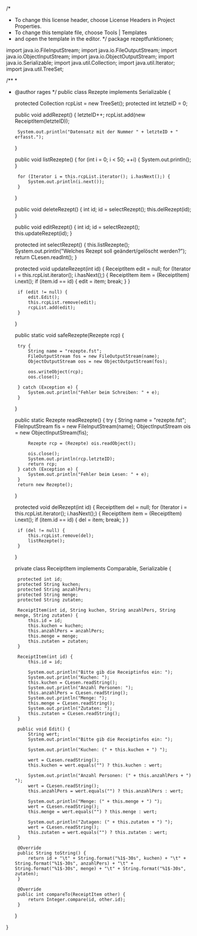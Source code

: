 /*
 * To change this license header, choose License Headers in Project Properties.
 * To change this template file, choose Tools | Templates
 * and open the template in the editor.
 */
package rezeptfunktionen;

import java.io.FileInputStream;
import java.io.FileOutputStream;
import java.io.ObjectInputStream;
import java.io.ObjectOutputStream;
import java.io.Serializable;
import java.util.Collection;
import java.util.Iterator;
import java.util.TreeSet;

/**
 *
 * @author rages
 */
public class Rezepte implements Serializable {

    protected Collection<ReceiptItem> rcpList = new TreeSet<ReceiptItem>();
    protected int letzteID = 0;

    public void addRezept() {
        letzteID++;
        rcpList.add(new ReceiptItem(letzteID));

        System.out.println("Datensatz mit der Nummer " + letzteID + " erfasst.");
    }

    public void listRezepte() {
        for (int i = 0; i < 50; ++i) {
            System.out.println();
        }

        for (Iterator i = this.rcpList.iterator(); i.hasNext();) {
            System.out.println(i.next());
        }
    }

    public void deleteRezept() {
        int id;
        id = selectRezept();
        this.delRezept(id);
    }

    public void editRezept() {
        int id;
        id = selectRezept();
        this.updateRezept(id);
    }

    protected int selectRezept() {
        this.listRezepte();
        System.out.println("Welches Rezept soll geändert/gelöscht werden?");
        return CLesen.readInt();
    }

    protected void updateRezept(int id) {
        ReceiptItem edit = null;
        for (Iterator i = this.rcpList.iterator(); i.hasNext();) {
            ReceiptItem item = (ReceiptItem) i.next();
            if (item.id == id) {
                edit = item;
                break;
            }
        }

        if (edit != null) {
            edit.Edit();
            this.rcpList.remove(edit);
            rcpList.add(edit);
        }
    }

    public static void safeRezepte(Rezepte rcp) {

        try {
            String name = "rezepte.fst";
            FileOutputStream fos = new FileOutputStream(name);
            ObjectOutputStream oos = new ObjectOutputStream(fos);

            oos.writeObject(rcp);
            oos.close();

        } catch (Exception e) {
            System.out.println("Fehler beim Schreiben: " + e);
        }
    }

    public static Rezepte readRezepte() {
        try {
            String name = "rezepte.fst";
            FileInputStream fis = new FileInputStream(name);
            ObjectInputStream ois = new ObjectInputStream(fis);

            Rezepte rcp = (Rezepte) ois.readObject();

            ois.close();
            System.out.println(rcp.letzteID);
            return rcp;
        } catch (Exception e) {
            System.out.println("Fehler beim Lesen: " + e);
        }
        return new Rezepte();
    }

    protected void delRezept(int id) {
        ReceiptItem del = null;
        for (Iterator i = this.rcpList.iterator(); i.hasNext();) {
            ReceiptItem item = (ReceiptItem) i.next();
            if (item.id == id) {
                del = item;
                break;
            }
        }

        if (del != null) {
            this.rcpList.remove(del);
            listRezepte();
        }
    }

    private class ReceiptItem implements Comparable<ReceiptItem>, Serializable {

        protected int id;
        protected String kuchen;
        protected String anzahlPers;
        protected String menge;
        protected String zutaten;

        ReceiptItem(int id, String kuchen, String anzahlPers, String menge, String zutaten) {
            this.id = id;
            this.kuchen = kuchen;
            this.anzahlPers = anzahlPers;
            this.menge = menge;
            this.zutaten = zutaten;
        }

        ReceiptItem(int id) {
            this.id = id;

            System.out.println("Bitte gib die Receiptinfos ein: ");
            System.out.println("Kuchen: ");
            this.kuchen = CLesen.readString();
            System.out.println("Anzahl Personen: ");
            this.anzahlPers = CLesen.readString();
            System.out.println("Menge: ");
            this.menge = CLesen.readString();
            System.out.println("Zutaten: ");
            this.zutaten = CLesen.readString();
        }

        public void Edit() {
            String wert;
            System.out.println("Bitte gib die Receiptinfos ein: ");

            System.out.println("Kuchen: (" + this.kuchen + ") ");

            wert = CLesen.readString();
            this.kuchen = wert.equals("") ? this.kuchen : wert;

            System.out.println("Anzahl Personen: (" + this.anzahlPers + ") ");
            wert = CLesen.readString();
            this.anzahlPers = wert.equals("") ? this.anzahlPers : wert;

            System.out.println("Menge: (" + this.menge + ") ");
            wert = CLesen.readString();
            this.menge = wert.equals("") ? this.menge : wert;

            System.out.println("Zutagen: (" + this.zutaten + ") ");
            wert = CLesen.readString();
            this.zutaten = wert.equals("") ? this.zutaten : wert;
        }

        @Override
        public String toString() {
            return id + "\t" + String.format("%1$-30s", kuchen) + "\t" + String.format("%1$-30s", anzahlPers) + "\t" + String.format("%1$-30s", menge) + "\t" + String.format("%1$-30s", zutaten);
        }

        @Override
        public int compareTo(ReceiptItem other) {
            return Integer.compare(id, other.id);
        }
    }

}
